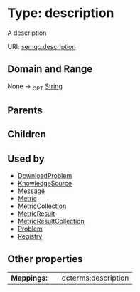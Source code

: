 
# Type: description


A description

URI: [semqc:description](http://w3id.org/semqcdescription)


## Domain and Range

None ->  <sub>OPT</sub> [String](types/String.md)

## Parents


## Children


## Used by

 * [DownloadProblem](DownloadProblem.md)
 * [KnowledgeSource](KnowledgeSource.md)
 * [Message](Message.md)
 * [Metric](Metric.md)
 * [MetricCollection](MetricCollection.md)
 * [MetricResult](MetricResult.md)
 * [MetricResultCollection](MetricResultCollection.md)
 * [Problem](Problem.md)
 * [Registry](Registry.md)

## Other properties

|  |  |  |
| --- | --- | --- |
| **Mappings:** | | dcterms:description |

